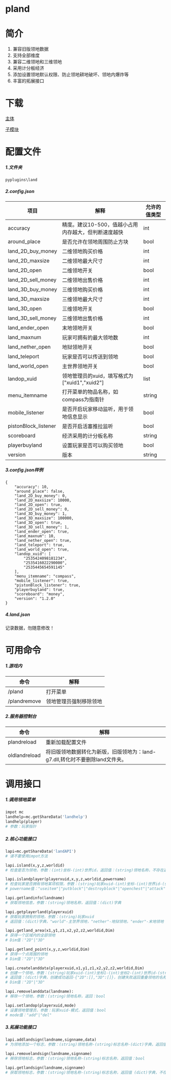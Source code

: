 # pland

# 简介

1. 兼容旧版领地数据
2. 支持全部维度
3. 兼容二维领地和三维领地
4. 采用计分板经济
5. 添加设置领地默认权限、防止领地耕地破坏、领地内爆炸等
6. 丰富的拓展接口

# 下载

[主体](https://pyr.jfishing.love/plugins/pland.py "点我下载")

[子模块](https://pyr.jfishing.love/plugins/landAPI.pyc "点我下载")

# 配置文件

##### 1.文件夹

`pyplugins\land`

##### 2.config.json

| 项目                 | 解释                                                 | 允许的值类型 |
| -------------------- | ---------------------------------------------------- | ------------ |
| accuracy             | 精度。建议10-500，值越小占用内存越大，但判断速度越快 | int          |
| around_place         | 是否允许在领地周围防止方块                           | bool         |
| land_2D_buy_money    | 二维领地购买价格                                     | int          |
| land_2D_maxsize      | 二维领地最大尺寸                                     | int          |
| land_2D_open         | 二维领地开关                                         | bool         |
| land_2D_sell_money   | 二维领地出售价格                                     | int          |
| land_3D_buy_money    | 三维领地购买价格                                     | int          |
| land_3D_maxsize      | 三维领地最大尺寸                                     | int          |
| land_3D_open         | 三维领地开关                                         | bool         |
| land_3D_sell_money   | 三维领地出售价格                                     | int          |
| land_ender_open      | 末地领地开关                                         | bool         |
| land_maxnum          | 玩家可拥有的最大领地数                               | int          |
| land_nether_open     | 地狱领地开关                                         | bool         |
| land_teleport        | 玩家是否可以传送到领地                               | bool         |
| land_world_open      | 主世界领地开关                                       | bool         |
| landop_xuid          | 领地管理员的xuid，填写格式为["xuid1","xuid2"]        | list         |
| menu_itemname        | 打开菜单的物品名称，如compass为指南针                | string       |
| mobile_listener      | 是否开启玩家移动监听，用于领地信息显示               | bool         |
| pistonBlock_listener | 是否开启活塞推拉监听                                 | bool         |
| scoreboard           | 经济采用的计分板名称                                 | string       |
| playerbuyland        | 设置玩家是否可以购买领地                             | bool         |
| version              | 版本                                                 | string       |

##### 3.config.json样例

```
{
    "accuracy": 10,
    "around_place": false,
    "land_2D_buy_money": 0,
    "land_2D_maxsize": 10000,
    "land_2D_open": true,
    "land_2D_sell_money": 0,
    "land_3D_buy_money": 1,
    "land_3D_maxsize": 100000,
    "land_3D_open": true,
    "land_3D_sell_money": 1,
    "land_ender_open": true,
    "land_maxnum": 10,
    "land_nether_open": true,
    "land_teleport": true,
    "land_world_open": true,
    "landop_xuid": [
        "2535424098181234",
        "2535416022290000",
        "2535445654591145"
    ],
    "menu_itemname": "compass",
    "mobile_listener": true,
    "pistonBlock_listener": true,
    "playerbuyland": true,
    "scoreboard": "money",
    "version": "1.2.0"
}
```

##### 4.land.json

记录数据，勿随意修改！

# 可用命令

##### 1.游戏内

| 命令         | 解释                   |
| ------------ | ---------------------- |
| /pland       | 打开菜单               |
| /plandremove | 领地管理员强制移除领地 |

##### 2.服务器控制台

| 命令          | 解释                                                                         |
| ------------- | ---------------------------------------------------------------------------- |
| plandreload   | 重新加载配置文件                                                             |
| oldlandreload | 将旧版领地数据转化为新版，旧版领地为：land-g7.dll,转化时不要删除land文件夹。 |

# 调用接口

##### 1.调用领地菜单

```python
impot mc
landhelp=mc.getShareData('landhelp')
landhelp(player)
# 参数：玩家指针
```

##### 2.核心功能接口

```python
lapi=mc.getShareData('landAPI')
# 请不要使用impot方法

lapi.island(x,y,z,worldid)
# 检查是否为领地，参数：(int)坐标-(int)世界id，返回值：(string)领地名称，不存在返回“noland”

lapi.islandplayer(playerxuid,x,y,z,worldid,powername)
# 检查玩家是否拥有领地某项权限，参数：(string)玩家xuid-(int)坐标-(int)世界id-(string)权限名称，返回值：bool
# powername值："useitem"|"putblock"|"destroyblock"|"openchest"|"attack"

lapi.getlandinfo(landname)
# 获取领地信息，参数：(string)领地名称，返回值：(dict)字典

lapi.getplayerland(playerxuid)
# 获取玩家拥有的领地，参数：(string)玩家xuid
# 返回值：(dict)字典，"world"-主世界领地，"nether"-地狱领地，"ender"-末地领地

lapi.getland_area(x1,y1,z1,x2,y2,z2,worldid,Dim)
# 获得一个区域内的全部领地
# Dim值："2D"|"3D"

lapi.getland_point(x,y,z,worldid,Dim)
# 获得一个点周围的领地
# Dim值："2D"|"3D"

lapi.createlanddata(playerxuid,x1,y1,z1,x2,y2,z2,worldid,Dim)
# 创建一个领地，参数：(string)玩家xuid-(int)坐标1-(int)坐标2-(int)世界id-(string)领地模式
# 返回值：(dict)字典，创建成功返回-{"2D":[],"3D":[]}，创建失败返回重叠领地的名称
# Dim值："2D"|"3D"

lapi.removelanddata(landname):
# 移除一个领地，参数：(string)领地名称，返回：bool

lapi.setlandop(playerxuid,mode)
# 设置领地管理员，参数：玩家xuid-模式，返回值：bool
# mode值："add"|"del"
```

##### 3.拓展功能接口

```python
lapi.addlandsign(landname,signname,data)
# 为领地添加一个标志，参数：(string)领地名称-(string)标志名称-(dict)字典，返回值：bool

lapi.removelandsign(landname,signname)
# 移除领地标志，参数：(string)领地名称-(string)标志名称，返回值：bool

lapi.getlandsign(landname,signname)
# 获取领地标志，参数：(string)领地名称-(string)标志名称，返回值 (dict)字典，不存在返回-{}
```
